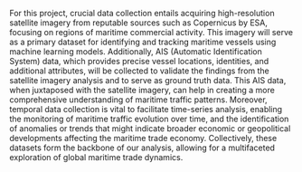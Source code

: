 For this project, crucial data collection entails acquiring high-resolution satellite imagery from reputable sources such as Copernicus by ESA, focusing on regions of maritime commercial activity. This imagery will serve as a primary dataset for identifying and tracking maritime vessels using machine learning models. Additionally, AIS (Automatic Identification System) data, which provides precise vessel locations, identities, and additional attributes, will be collected to validate the findings from the satellite imagery analysis and to serve as ground truth data. This AIS data, when juxtaposed with the satellite imagery, can help in creating a more comprehensive understanding of maritime traffic patterns. Moreover, temporal data collection is vital to facilitate time-series analysis, enabling the monitoring of maritime traffic evolution over time, and the identification of anomalies or trends that might indicate broader economic or geopolitical developments affecting the maritime trade economy. Collectively, these datasets form the backbone of our analysis, allowing for a multifaceted exploration of global maritime trade dynamics.
